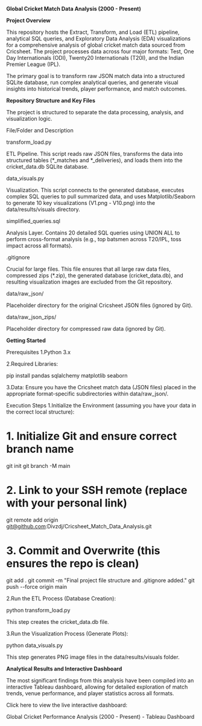**Global Cricket Match Data Analysis (2000 - Present)**

**Project Overview**

This repository hosts the Extract, Transform, and Load (ETL) pipeline, analytical SQL queries, and Exploratory Data Analysis (EDA) visualizations for a comprehensive analysis of global cricket match data sourced from Cricsheet. The project processes data across four major formats: Test, One Day Internationals (ODI), Twenty20 Internationals (T20I), and the Indian Premier League (IPL).

The primary goal is to transform raw JSON match data into a structured SQLite database, run complex analytical queries, and generate visual insights into historical trends, player performance, and match outcomes.

**Repository Structure and Key Files**

The project is structured to separate the data processing, analysis, and visualization logic.

File/Folder and Description

transform_load.py

ETL Pipeline. This script reads raw JSON files, transforms the data into structured tables (*_matches and *_deliveries), and loads them into the cricket_data.db SQLite database.

data_visuals.py

Visualization. This script connects to the generated database, executes complex SQL queries to pull summarized data, and uses Matplotlib/Seaborn to generate 10 key visualizations (V1.png - V10.png) into the data/results/visuals directory.

simplified_queries.sql

Analysis Layer. Contains 20 detailed SQL queries using UNION ALL to perform cross-format analysis (e.g., top batsmen across T20/IPL, toss impact across all formats).

.gitignore

Crucial for large files. This file ensures that all large raw data files, compressed zips (*.zip), the generated database (cricket_data.db), and resulting visualization images are excluded from the Git repository.

data/raw_json/

Placeholder directory for the original Cricsheet JSON files (ignored by Git).

data/raw_json_zips/

Placeholder directory for compressed raw data (ignored by Git).

**Getting Started**

Prerequisites
1.Python 3.x

2.Required Libraries:

pip install pandas sqlalchemy matplotlib seaborn


3.Data: Ensure you have the Cricsheet match data (JSON files) placed in the appropriate format-specific subdirectories within data/raw_json/.

Execution Steps
1.Initialize the Environment (assuming you have your data in the correct local structure):

# 1. Initialize Git and ensure correct branch name
git init
git branch -M main

# 2. Link to your SSH remote (replace with your personal link)
git remote add origin git@github.com:Divzdj/Cricsheet_Match_Data_Analysis.git

# 3. Commit and Overwrite (this ensures the repo is clean)
git add .
git commit -m "Final project file structure and .gitignore added."
git push --force origin main


2.Run the ETL Process (Database Creation):

python transform_load.py


This step creates the cricket_data.db file.

3.Run the Visualization Process (Generate Plots):

python data_visuals.py


This step generates  PNG image files in the data/results/visuals folder.

**Analytical Results and Interactive Dashboard**

The most significant findings from this analysis have been compiled into an interactive Tableau dashboard, allowing for detailed exploration of match trends, venue performance, and player statistics across all formats.

Click here to view the live interactive dashboard:

Global Cricket Performance Analysis (2000 - Present) - Tableau Dashboard

